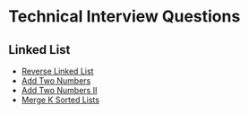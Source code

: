 # Technical Interview Questions

## Linked List

- [Reverse Linked List](./LinkedList/ReverseLinkedList.md)
- [Add Two Numbers](./LinkedList/AddTwoNumbers.md)
- [Add Two Numbers II](./LinkedList/AddTwoNumbers2.md)
- [Merge K Sorted Lists](./LinkedList/MergeKSortedLists.md)

